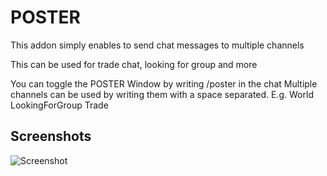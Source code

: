 # POSTER
This addon simply enables to send chat messages to multiple channels

This can be used for trade chat, looking for group and more

You can toggle the POSTER Window by writing /poster in the chat
Multiple channels can be used by writing them with a space separated.
E.g. World LookingForGroup Trade

## Screenshots
![Screenshot](http://files.bgeschka.de/poster-screens/poster.png)
